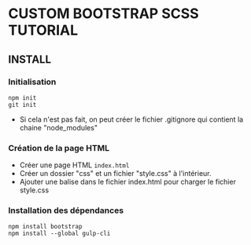# CUSTOM BOOTSTRAP SCSS TUTORIAL


## INSTALL

### Initialisation
```
npm init
git init
```
- Si cela n'est pas fait, on peut créer le fichier .gitignore qui contient la chaine "node_modules"

### Création de la page HTML

- Créer une page HTML ```index.html``` 
- Créer un dossier "css" et un fichier "style.css" à l'intérieur.
- Ajouter une balise <link> dans le fichier index.html pour charger le fichier style.css


### Installation des dépendances

```
npm install bootstrap
npm install --global gulp-cli
```
```

```

